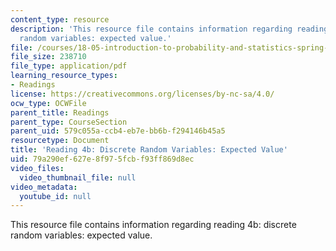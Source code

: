 ```yaml
---
content_type: resource
description: 'This resource file contains information regarding reading 4b: discrete
  random variables: expected value.'
file: /courses/18-05-introduction-to-probability-and-statistics-spring-2014/79a290ef627e8f975fcbf93ff869d8ec_MIT18_05S14_Reading4b.pdf
file_size: 238710
file_type: application/pdf
learning_resource_types:
- Readings
license: https://creativecommons.org/licenses/by-nc-sa/4.0/
ocw_type: OCWFile
parent_title: Readings
parent_type: CourseSection
parent_uid: 579c055a-ccb4-eb7e-bb6b-f294146b45a5
resourcetype: Document
title: 'Reading 4b: Discrete Random Variables: Expected Value'
uid: 79a290ef-627e-8f97-5fcb-f93ff869d8ec
video_files:
  video_thumbnail_file: null
video_metadata:
  youtube_id: null
---
```

This resource file contains information regarding reading 4b: discrete random variables: expected value.